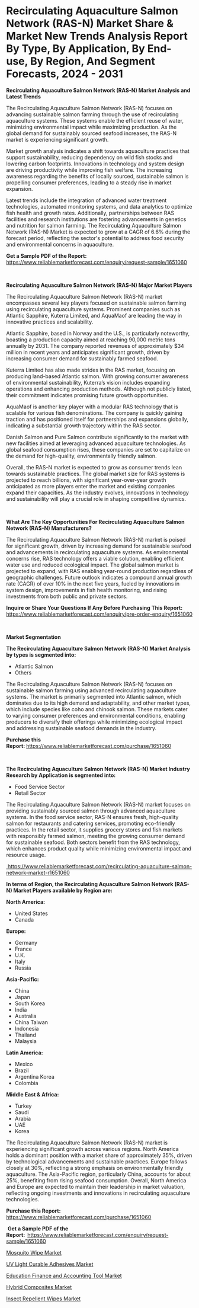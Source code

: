 <p><h1>Recirculating Aquaculture Salmon Network (RAS-N) Market Share & Market New Trends Analysis Report By Type, By Application, By End-use, By Region, And Segment Forecasts, 2024 - 2031</h1></p><p><strong>Recirculating Aquaculture Salmon Network (RAS-N) Market Analysis and Latest Trends</strong></p>
<p><p>The Recirculating Aquaculture Salmon Network (RAS-N) focuses on advancing sustainable salmon farming through the use of recirculating aquaculture systems. These systems enable the efficient reuse of water, minimizing environmental impact while maximizing production. As the global demand for sustainably sourced seafood increases, the RAS-N market is experiencing significant growth. </p><p>Market growth analysis indicates a shift towards aquaculture practices that support sustainability, reducing dependency on wild fish stocks and lowering carbon footprints. Innovations in technology and system design are driving productivity while improving fish welfare. The increasing awareness regarding the benefits of locally sourced, sustainable salmon is propelling consumer preferences, leading to a steady rise in market expansion.</p><p>Latest trends include the integration of advanced water treatment technologies, automated monitoring systems, and data analytics to optimize fish health and growth rates. Additionally, partnerships between RAS facilities and research institutions are fostering advancements in genetics and nutrition for salmon farming. The Recirculating Aquaculture Salmon Network (RAS-N) Market is expected to grow at a CAGR of 6.6% during the forecast period, reflecting the sector's potential to address food security and environmental concerns in aquaculture.</p></p>
<p><strong>Get a Sample PDF of the Report:&nbsp;</strong> <a href="https://www.reliablemarketforecast.com/enquiry/request-sample/1651060?utm_campaign=1140&utm_medium=2&utm_source=Github&utm_content=ia&utm_term=26092024&utm_id=recirculating-aquaculture-salmon-network-ras-n">https://www.reliablemarketforecast.com/enquiry/request-sample/1651060</a></p>
<p>&nbsp;</p>
<p><strong>Recirculating Aquaculture Salmon Network (RAS-N) Major Market Players</strong></p>
<p><p>The Recirculating Aquaculture Salmon Network (RAS-N) market encompasses several key players focused on sustainable salmon farming using recirculating aquaculture systems. Prominent companies such as Atlantic Sapphire, Kuterra Limited, and AquaMaof are leading the way in innovative practices and scalability.</p><p>Atlantic Sapphire, based in Norway and the U.S., is particularly noteworthy, boasting a production capacity aimed at reaching 90,000 metric tons annually by 2031. The company reported revenues of approximately $34 million in recent years and anticipates significant growth, driven by increasing consumer demand for sustainably farmed seafood.</p><p>Kuterra Limited has also made strides in the RAS market, focusing on producing land-based Atlantic salmon. With growing consumer awareness of environmental sustainability, Kuterra’s vision includes expanding operations and enhancing production methods. Although not publicly listed, their commitment indicates promising future growth opportunities.</p><p>AquaMaof is another key player with a modular RAS technology that is scalable for various fish denominations. The company is quickly gaining traction and has positioned itself for partnerships and expansions globally, indicating a substantial growth trajectory within the RAS sector.</p><p>Danish Salmon and Pure Salmon contribute significantly to the market with new facilities aimed at leveraging advanced aquaculture technologies. As global seafood consumption rises, these companies are set to capitalize on the demand for high-quality, environmentally friendly salmon.</p><p>Overall, the RAS-N market is expected to grow as consumer trends lean towards sustainable practices. The global market size for RAS systems is projected to reach billions, with significant year-over-year growth anticipated as more players enter the market and existing companies expand their capacities. As the industry evolves, innovations in technology and sustainability will play a crucial role in shaping competitive dynamics.</p></p>
<p>&nbsp;</p>
<p><strong>What Are The Key Opportunities For Recirculating Aquaculture Salmon Network (RAS-N) Manufacturers?</strong></p>
<p><p>The Recirculating Aquaculture Salmon Network (RAS-N) market is poised for significant growth, driven by increasing demand for sustainable seafood and advancements in recirculating aquaculture systems. As environmental concerns rise, RAS technology offers a viable solution, enabling efficient water use and reduced ecological impact. The global salmon market is projected to expand, with RAS enabling year-round production regardless of geographic challenges. Future outlook indicates a compound annual growth rate (CAGR) of over 10% in the next five years, fueled by innovations in system design, improvements in fish health monitoring, and rising investments from both public and private sectors.</p></p>
<p><strong>Inquire or Share Your Questions If Any Before Purchasing This Report:</strong> <a href="https://www.reliablemarketforecast.com/enquiry/pre-order-enquiry/1651060?utm_campaign=1140&utm_medium=2&utm_source=Github&utm_content=ia&utm_term=26092024&utm_id=recirculating-aquaculture-salmon-network-ras-n">https://www.reliablemarketforecast.com/enquiry/pre-order-enquiry/1651060</a></p>
<p>&nbsp;</p>
<p><strong>Market Segmentation</strong></p>
<p><strong>The Recirculating Aquaculture Salmon Network (RAS-N) Market Analysis by types is segmented into:</strong></p>
<p><ul><li>Atlantic Salmon</li><li>Others</li></ul></p>
<p><p>The Recirculating Aquaculture Salmon Network (RAS-N) focuses on sustainable salmon farming using advanced recirculating aquaculture systems. The market is primarily segmented into Atlantic salmon, which dominates due to its high demand and adaptability, and other market types, which include species like coho and chinook salmon. These markets cater to varying consumer preferences and environmental conditions, enabling producers to diversify their offerings while minimizing ecological impact and addressing sustainable seafood demands in the industry.</p></p>
<p><strong>Purchase this Report:&nbsp;</strong><a href="https://www.reliablemarketforecast.com/purchase/1651060?utm_campaign=1140&utm_medium=2&utm_source=Github&utm_content=ia&utm_term=26092024&utm_id=recirculating-aquaculture-salmon-network-ras-n">https://www.reliablemarketforecast.com/purchase/1651060</a></p>
<p>&nbsp;</p>
<p><strong>The Recirculating Aquaculture Salmon Network (RAS-N) Market Industry Research by Application is segmented into:</strong></p>
<p><ul><li>Food Service Sector</li><li>Retail Sector</li></ul></p>
<p><p>The Recirculating Aquaculture Salmon Network (RAS-N) market focuses on providing sustainably sourced salmon through advanced aquaculture systems. In the food service sector, RAS-N ensures fresh, high-quality salmon for restaurants and catering services, promoting eco-friendly practices. In the retail sector, it supplies grocery stores and fish markets with responsibly farmed salmon, meeting the growing consumer demand for sustainable seafood. Both sectors benefit from the RAS technology, which enhances product quality while minimizing environmental impact and resource usage.</p></p>
<p><a href="https://www.reliablemarketforecast.com/recirculating-aquaculture-salmon-network-market-r1651060?utm_campaign=1140&utm_medium=2&utm_source=Github&utm_content=ia&utm_term=26092024&utm_id=recirculating-aquaculture-salmon-network-ras-n">&nbsp;https://www.reliablemarketforecast.com/recirculating-aquaculture-salmon-network-market-r1651060</a></p>
<p><strong>In terms of Region, the Recirculating Aquaculture Salmon Network (RAS-N) Market Players available by Region are:</strong></p>
<p>
    <p> <strong> North America: </strong>
        <ul>
            <li>United States</li>
            <li>Canada</li>
        </ul>
        </p> 
    <p> <strong> Europe: </strong>
        <ul>
            <li>Germany</li>
            <li>France</li>
            <li>U.K.</li>
            <li>Italy</li>
            <li>Russia</li>
        </ul>
        </p> 
    <p> <strong> Asia-Pacific: </strong>
        <ul>
            <li>China</li>
            <li>Japan</li>
            <li>South Korea</li>
            <li>India</li>
            <li>Australia</li>
            <li>China Taiwan</li>
            <li>Indonesia</li>
            <li>Thailand</li>
            <li>Malaysia</li>
        </ul>
        </p> 
    <p> <strong> Latin America: </strong>
        <ul>
            <li>Mexico</li>
            <li>Brazil</li>
            <li>Argentina Korea</li>
            <li>Colombia</li>
        </ul>
        </p> 
    <p> <strong> Middle East & Africa: </strong>
        <ul>
            <li>Turkey</li>
            <li>Saudi</li>
            <li>Arabia</li>
            <li>UAE</li>
            <li>Korea</li>
        </ul>
    </p>
    </p>
<p><p>The Recirculating Aquaculture Salmon Network (RAS-N) market is experiencing significant growth across various regions. North America holds a dominant position with a market share of approximately 35%, driven by technological advancements and sustainable practices. Europe follows closely at 30%, reflecting a strong emphasis on environmentally friendly aquaculture. The Asia-Pacific region, particularly China, accounts for about 25%, benefiting from rising seafood consumption. Overall, North America and Europe are expected to maintain their leadership in market valuation, reflecting ongoing investments and innovations in recirculating aquaculture technologies.</p></p>
<p><strong>Purchase this Report: </strong><a href="https://www.reliablemarketforecast.com/purchase/1651060?utm_campaign=1140&utm_medium=2&utm_source=Github&utm_content=ia&utm_term=26092024&utm_id=recirculating-aquaculture-salmon-network-ras-n">https://www.reliablemarketforecast.com/purchase/1651060</a></p>
<p>&nbsp;<strong>Get a Sample PDF of the Report:&nbsp;&nbsp;</strong><a href="https://www.reliablemarketforecast.com/enquiry/request-sample/1651060?utm_campaign=1140&utm_medium=2&utm_source=Github&utm_content=ia&utm_term=26092024&utm_id=recirculating-aquaculture-salmon-network-ras-n">https://www.reliablemarketforecast.com/enquiry/request-sample/1651060</a></p>
<p><strong></strong></p>
<p><p><a href="https://issuu.com/reportprime-2/docs/mosquito-wipe-market-size-2030.pptx_fcec721d8a66d0?utm_campaign=1140&utm_medium=2&utm_source=Github&utm_content=ia&utm_term=26092024&utm_id=recirculating-aquaculture-salmon-network-ras-n">Mosquito Wipe Market</a></p><p><a href="https://www.linkedin.com/pulse/market-trends-global-uv-light-curable-adhesives-forecast-analysis-fxdif?utm_campaign=1140&utm_medium=2&utm_source=Github&utm_content=ia&utm_term=26092024&utm_id=recirculating-aquaculture-salmon-network-ras-n">UV Light Curable Adhesives Market</a></p><p><a href="https://github.com/indrystar/Market-Research-Report-List-5/blob/main/education-finance-and-accounting-tool-market.md?utm_campaign=1140&utm_medium=2&utm_source=Github&utm_content=ia&utm_term=26092024&utm_id=recirculating-aquaculture-salmon-network-ras-n">Education Finance and Accounting Tool Market</a></p><p><a href="https://www.linkedin.com/pulse/hybrid-composites-market2024-2031-industry-insights-investment-br0rf?utm_campaign=1140&utm_medium=2&utm_source=Github&utm_content=ia&utm_term=26092024&utm_id=recirculating-aquaculture-salmon-network-ras-n">Hybrid Composites Market</a></p><p><a href="https://issuu.com/reportprime-2/docs/insect-repellent-wipes-market-size-_bfdfd11542ac0a?utm_campaign=1140&utm_medium=2&utm_source=Github&utm_content=ia&utm_term=26092024&utm_id=recirculating-aquaculture-salmon-network-ras-n">Insect Repellent Wipes Market</a></p></p>